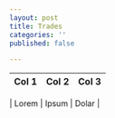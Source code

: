 ```yaml
---
layout: post
title: Trades
categories: ''
published: false

---
```

| Col 1 | Col 2 | Col 3 |  
|:-------|:--------:|-------:|

| Lorem | Ipsum | Dolar |